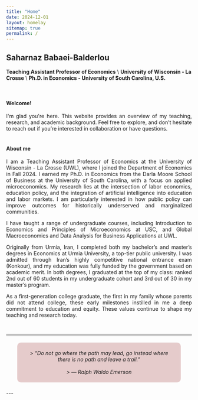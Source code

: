 ```yaml
---
title: "Home"
date: 2024-12-01
layout: homelay
sitemap: true
permalink: /
---
```


<style>
  
  .justified {
    text-align: justify;
  }
  
  .quote-section {
    background-color: rgba(128, 0, 0, 0.2); /* Light, transparent maroon */
    padding: 20px;
    border-radius: 10px;
    font-style: italic;
    text-align: center;
    margin: 20px auto;
    max-width: 80%; /* Set a max width to avoid horizontal scroll */
    word-wrap: break-word; /* Ensure long words break and prevent overflow */
  }
</style>

## Saharnaz Babaei-Balderlou 

**Teaching Assistant Professor of Economics** \\
**University of Wisconsin - La Crosse**  \\
**Ph.D. in Economics - University of South Carolina, U.S.** 


<br/>


#### Welcome!

<div class="justified">
I'm glad you're here. This website provides an overview of my teaching, research, and academic background. Feel free to explore, and don’t hesitate to reach out if you’re interested in collaboration or have questions. 
</div>

<br/>

#### About me

<div class="justified">
I am a Teaching Assistant Professor of Economics at the University of Wisconsin - La Crosse (UWL), where I joined the Department of Economics in Fall 2024. I earned my Ph.D. in Economics from the Darla Moore School of Business at the University of South Carolina, with a focus on applied microeconomics. My research lies at the intersection of labor economics, education policy, and the integration of artificial intelligence into education and labor markets. I am particularly interested in how public policy can improve outcomes for historically underserved and marginalized communities.

  I have taught a range of undergraduate courses, including Introduction to Economics and Principles of Microeconomics at USC, and Global Macroeconomics and Data Analysis for Business Applications at UWL.
  
  Originally from Urmia, Iran, I completed both my bachelor’s and master’s degrees in Economics at Urmia University, a top-tier public university. I was admitted through Iran’s highly competitive national entrance exam (Konkour), and my education was fully funded by the government based on academic merit. In both degrees, I graduated at the top of my class: ranked 2nd out of 60 students in my undergraduate cohort and 3rd out of 30 in my master’s program.
  
  As a first-generation college graduate, the first in my family whose parents did not attend college, these early milestones instilled in me a deep commitment to education and equity. These values continue to shape my teaching and research today. 

</div>

<br/>

---

<div class="quote-section">
 >   “Do not go where the path may lead, go instead where there is no path and leave a trail.”
    <br><br>
 >   — Ralph Waldo Emerson
</div>
---

